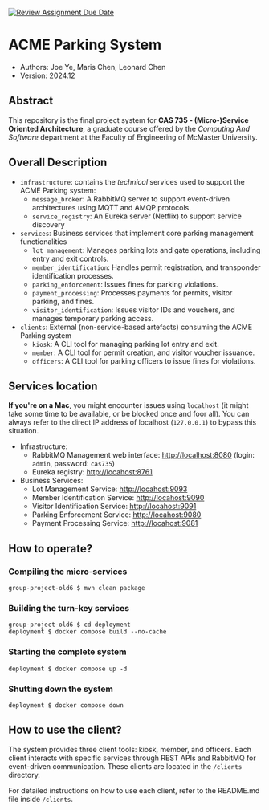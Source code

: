 [![Review Assignment Due Date](https://classroom.github.com/assets/deadline-readme-button-22041afd0340ce965d47ae6ef1cefeee28c7c493a6346c4f15d667ab976d596c.svg)](https://classroom.github.com/a/K7y1ycyn)

# ACME Parking System

- Authors: Joe Ye, Maris Chen, Leonard Chen
- Version: 2024.12

## Abstract

This repository is the final project system for **CAS 735 - (Micro-)Service Oriented Architecture**, a graduate course offered by the _Computing And Software_ department at the Faculty of Engineering of McMaster University.

## Overall Description

- `infrastructure`: contains the _technical_ services used to support the ACME Parking system:
    - `message_broker`: A RabbitMQ server to support event-driven architectures using MQTT and AMQP protocols.
    - `service_registry`: An Eureka server (Netflix) to support service discovery
- `services`: Business services that implement core parking management functionalities
    - `lot_management`: Manages parking lots and gate operations, including entry and exit controls.
    - `member_identification`: Handles permit registration, and transponder identification processes.
    - `parking_enforcement`: Issues fines for parking violations.
    - `payment_processing`: Processes payments for permits, visitor parking, and fines.
    - `visitor_identification`: Issues visitor IDs and vouchers, and manages temporary parking access.
- `clients`: External (non-service-based artefacts) consuming the ACME Parking system
    - `kiosk`: A CLI tool for managing parking lot entry and exit.
    - `member`: A CLI tool for permit creation, and visitor voucher issuance.
    - `officers`: A CLI tool for parking officers to issue fines for violations.

## Services location

**If you're on a Mac**, you might encounter issues using `localhost` (it might take some time to be available, or be blocked once and foor all). You can always refer to the direct IP address of localhost (`127.0.0.1`) to bypass this situation.

- Infrastructure:
    - RabbitMQ Management web interface: <http://localhost:8080> (login: `admin`, password: `cas735`)
    - Eureka registry: <http://locahost:8761>
- Business Services:
    - Lot Management Service: <http://locahost:9093>
    - Member Identification Service: <http://locahost:9090>
    - Visitor Identification Service: <http://locahost:9091>
    - Parking Enforcement Service: <http://locahost:9080>
    - Payment Processing Service: <http://locahost:9081>

## How to operate?

### Compiling the micro-services

```
group-project-old6 $ mvn clean package
```

### Building the turn-key services

```
group-project-old6 $ cd deployment
deployment $ docker compose build --no-cache
```

### Starting the complete system

```
deployment $ docker compose up -d
```

### Shutting down the system

```
deployment $ docker compose down
```

## How to use the client?

The system provides three client tools: kiosk, member, and officers. Each client interacts with specific services through REST APIs and RabbitMQ for event-driven communication. These clients are located in the `/clients` directory.

For detailed instructions on how to use each client, refer to the README.md file inside `/clients`.